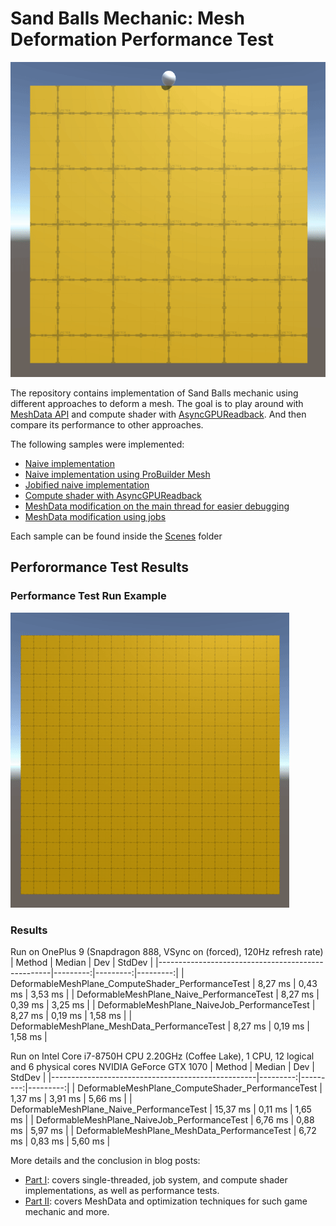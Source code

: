 # Sand Balls Mechanic: Mesh Deformation Performance Test

![DeformationSample](DeformationSample.gif)

The repository contains implementation of Sand Balls mechanic using different approaches to deform a mesh.
The goal is to play around with [MeshData API](https://docs.unity3d.com/2020.1/Documentation/ScriptReference/Mesh.MeshData.html) and compute shader with [AsyncGPUReadback](https://docs.unity3d.com/ScriptReference/Rendering.AsyncGPUReadback.html).
And then compare its performance to other approaches.

The following samples were implemented:
- [Naive implementation](https://github.com/AlexMerzlikin/SandBallsMechanic-MeshDeformationPerformanceTest/blob/master/Assets/Scripts/Core/Basic/DeformableMeshPlane.cs)
- [Naive implementation using ProBuilder Mesh](https://github.com/AlexMerzlikin/SandBallsMechanic-MeshDeformationPerformanceTest/blob/master/Assets/Scripts/Core/Basic/DeformableProBuilderMeshPlane.cs)
- [Jobified naive implementation](https://github.com/AlexMerzlikin/SandBallsMechanic-MeshDeformationPerformanceTest/blob/master/Assets/Scripts/Core/JobDeformer/JobDeformableMeshPlane.cs)
- [Compute shader with AsyncGPUReadback](https://github.com/AlexMerzlikin/SandBallsMechanic-MeshDeformationPerformanceTest/blob/master/Assets/Scripts/Core/ComputeShaderDeformer/ComputeShaderAsyncGpuReadbackDeformablePlane.cs)
- [MeshData modification on the main thread for easier debugging](https://github.com/AlexMerzlikin/SandBallsMechanic-MeshDeformationPerformanceTest/blob/master/Assets/Scripts/Core/MeshData/MeshDataOnCPU/DeformableMeshDataSingleThread.cs)
- [MeshData modification using jobs](https://github.com/AlexMerzlikin/SandBallsMechanic-MeshDeformationPerformanceTest/blob/master/Assets/Scripts/Core/MeshData/JobDeformableMeshDataPlane.cs)

Each sample can be found inside the [Scenes](https://github.com/AlexMerzlikin/SandBallsMechanic-MeshDeformationPerformanceTest/tree/master/Assets/Scenes) folder

## Perforormance Test Results
### Performance Test Run Example
![PerformanceTestExample](PerformanceTest_example.gif)


### Results
Run on OnePlus 9 (Snapdragon 888, VSync on (forced), 120Hz refresh rate)
|                                            Method |   Median |      Dev |   StdDev |
|---------------------------------------------------|---------:|---------:|---------:|
| DeformableMeshPlane_ComputeShader_PerformanceTest | 8,27 ms  | 0,43 ms  | 3,53 ms  |
| DeformableMeshPlane_Naive_PerformanceTest         | 8,27 ms  | 0,39 ms  | 3,25 ms  |
| DeformableMeshPlane_NaiveJob_PerformanceTest      | 8,27 ms  | 0,19 ms  | 1,58 ms  |
| DeformableMeshPlane_MeshData_PerformanceTest      | 8,27 ms  | 0,19 ms  | 1,58 ms  |

Run on Intel Core i7-8750H CPU 2.20GHz (Coffee Lake), 1 CPU, 12 logical and 6 physical cores
NVIDIA GeForce GTX 1070
|                                            Method |   Median |      Dev |   StdDev |
|---------------------------------------------------|---------:|---------:|---------:|
| DeformableMeshPlane_ComputeShader_PerformanceTest | 1,37  ms | 3,91 ms  | 5,66 ms  |
| DeformableMeshPlane_Naive_PerformanceTest         | 15,37 ms | 0,11 ms  | 1,65 ms  |
| DeformableMeshPlane_NaiveJob_PerformanceTest      | 6,76  ms | 0,88 ms  | 5,97 ms  |
| DeformableMeshPlane_MeshData_PerformanceTest      | 6,72  ms | 0,83 ms  | 5,60 ms  |

More details and the conclusion in blog posts:
- [Part I](https://gamedev.center/sand-balls-mechanic-implementation-how-to-deform-a-mesh-the-most-performant-way-part-1/#performance_tests): covers 
single-threaded, job system, and compute shader implementations, as well as performance tests.
- [Part II](https://gamedev.center/sand-balls-mechanic-implementation-how-to-deform-a-mesh-the-most-performant-way-part-2/): covers 
MeshData and optimization techniques for such game mechanic and more.
